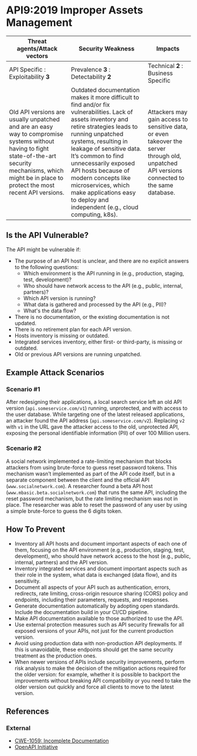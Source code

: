 # API9:2019 Improper Assets Management

| Threat agents/Attack vectors | Security Weakness | Impacts |
| - | - | - |
| API Specific : Exploitability **3** | Prevalence **3** : Detectability **2** | Technical **2** : Business Specific |
| Old API versions are usually unpatched and are an easy way to compromise systems without having to fight state-of-the-art security mechanisms, which might be in place to protect the most recent API versions. | Outdated documentation makes it more difficult to find and/or fix vulnerabilities. Lack of assets inventory and retire strategies leads to running unpatched systems, resulting in leakage of sensitive data. It’s common to find unnecessarily exposed API hosts because of modern concepts like microservices, which make applications easy to deploy and independent (e.g., cloud computing, k8s). | Attackers may gain access to sensitive data, or even takeover the server through old, unpatched API versions connected to the same database. |

## Is the API Vulnerable?

The API might be vulnerable if:

* The purpose of an API host is unclear, and there are no explicit answers to
  the following questions:
  * Which environment is the API running in (e.g., production, staging, test,
    development)?
  * Who should have network access to the API (e.g., public, internal, partners)?
  * Which API version is running?
  * What data is gathered and processed by the API (e.g., PII)?
  * What's the data flow?
* There is no documentation, or the existing documentation is not updated.
* There is no retirement plan for each API version.
* Hosts inventory is missing or outdated.
* Integrated services inventory, either first- or third-party, is missing or
  outdated.
* Old or previous API versions are running unpatched.

## Example Attack Scenarios

### Scenario #1

After redesigning their applications, a local search service left an old API
version (`api.someservice.com/v1`) running, unprotected, and with access to the
user database. While targeting one of the latest released applications, an
attacker found the API address (`api.someservice.com/v2`). Replacing `v2` with
`v1` in the URL gave the attacker access to the old, unprotected API,
exposing the personal identifiable information (PII) of over 100 Million users.

### Scenario #2

A social network implemented a rate-limiting mechanism that blocks attackers
from using brute-force to guess reset password tokens. This mechanism wasn’t
implemented as part of the API code itself, but in a separate component between
the client and the official API (`www.socialnetwork.com`).
A researcher found a beta API host (`www.mbasic.beta.socialnetwork.com`) that
runs the same API, including the reset password mechanism, but the rate limiting
mechanism was not in place. The researcher was able to reset the password of any
user by using a simple brute-force to guess the 6 digits token.

## How To Prevent

* Inventory all API hosts and document important aspects of each one of them,
  focusing on the API environment (e.g., production, staging, test,
  development), who should have network access to the host (e.g., public,
  internal, partners) and the API version.
* Inventory integrated services and document important aspects such as their
  role in the system, what data is exchanged (data flow), and its sensitivity.
* Document all aspects of your API such as authentication, errors, redirects,
  rate limiting, cross-origin resource sharing (CORS) policy and endpoints,
  including their parameters, requests, and responses.
* Generate documentation automatically by adopting open standards. Include the
  documentation build in your CI/CD pipeline.
* Make API documentation available to those authorized to use the API.
* Use external protection measures such as API security firewalls for all exposed versions of your APIs, not just for the current production version.
* Avoid using production data with non-production API deployments. If this is unavoidable, these endpoints should get the same security treatment as the production ones.
* When newer versions of APIs include security improvements, perform risk analysis to make the decision of the mitigation actions required for the older version: for example, whether it is possible to backport the improvements without breaking API compatibility or you need to take the older version out quickly and force all clients to move to the latest version.

## References

### External

* [CWE-1059: Incomplete Documentation][1]
* [OpenAPI Initiative][2]

[1]: https://cwe.mitre.org/data/definitions/1059.html
[2]: https://www.openapis.org/
